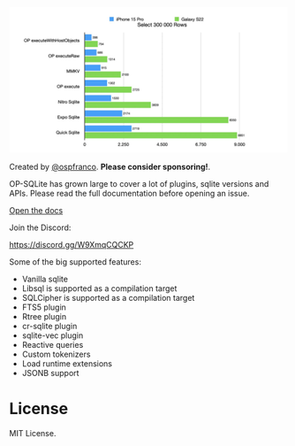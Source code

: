 ![benchmark](benchmark2.jpg)

Created by [@ospfranco](https://twitter.com/ospfranco). **Please consider sponsoring!**.

OP-SQLite has grown large to cover a lot of plugins, sqlite versions and APIs. Please read the full documentation before opening an issue.

[Open the docs](https://ospfranco.notion.site/OP-SQLite-Documentation-a279a52102464d0cb13c3fa230d2f2dc?pvs=4)

Join the Discord:

https://discord.gg/W9XmqCQCKP

Some of the big supported features:

- Vanilla sqlite
- Libsql is supported as a compilation target
- SQLCipher is supported as a compilation target
- FTS5 plugin
- Rtree plugin
- cr-sqlite plugin
- sqlite-vec plugin
- Reactive queries
- Custom tokenizers
- Load runtime extensions
- JSONB support

# License

MIT License.
